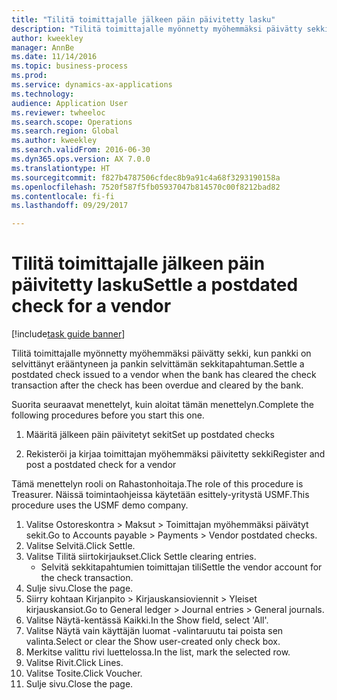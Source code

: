 ```yaml
--- 
title: "Tilitä toimittajalle jälkeen päin päivitetty lasku"
description: "Tilitä toimittajalle myönnetty myöhemmäksi päivätty sekki, kun pankki on selvittänyt erääntyneen ja pankin selvittämän sekkitapahtuman."
author: kweekley
manager: AnnBe
ms.date: 11/14/2016
ms.topic: business-process
ms.prod: 
ms.service: dynamics-ax-applications
ms.technology: 
audience: Application User
ms.reviewer: twheeloc
ms.search.scope: Operations
ms.search.region: Global
ms.author: kweekley
ms.search.validFrom: 2016-06-30
ms.dyn365.ops.version: AX 7.0.0
ms.translationtype: HT
ms.sourcegitcommit: f827b4787506cfdec8b9a91c4a68f3293190158a
ms.openlocfilehash: 7520f587f5fb05937047b814570c00f8212bad82
ms.contentlocale: fi-fi
ms.lasthandoff: 09/29/2017

---
```

# <a name="settle-a-postdated-check-for-a-vendor"></a><span data-ttu-id="1308f-103">Tilitä toimittajalle jälkeen päin päivitetty lasku</span><span class="sxs-lookup"><span data-stu-id="1308f-103">Settle a postdated check for a vendor</span></span>

[!include[task guide banner](../../includes/task-guide-banner.md)]

<span data-ttu-id="1308f-104">Tilitä toimittajalle myönnetty myöhemmäksi päivätty sekki, kun pankki on selvittänyt erääntyneen ja pankin selvittämän sekkitapahtuman.</span><span class="sxs-lookup"><span data-stu-id="1308f-104">Settle a postdated check issued to a vendor when the bank has cleared the check transaction after the check has been overdue and cleared by the bank.</span></span> 

<span data-ttu-id="1308f-105">Suorita seuraavat menettelyt, kuin aloitat tämän menettelyn.</span><span class="sxs-lookup"><span data-stu-id="1308f-105">Complete the following procedures before you start this one.</span></span>

1) <span data-ttu-id="1308f-106">Määritä jälkeen päin päivitetyt sekit</span><span class="sxs-lookup"><span data-stu-id="1308f-106">Set up postdated checks</span></span>

2) <span data-ttu-id="1308f-107">Rekisteröi ja kirjaa toimittajan myöhemmäksi päivitetty sekki</span><span class="sxs-lookup"><span data-stu-id="1308f-107">Register and post a postdated check for a vendor</span></span>



<span data-ttu-id="1308f-108">Tämä menettelyn rooli on Rahastonhoitaja.</span><span class="sxs-lookup"><span data-stu-id="1308f-108">The role of this procedure is Treasurer.</span></span> <span data-ttu-id="1308f-109">Näissä toimintaohjeissa käytetään esittely-yritystä USMF.</span><span class="sxs-lookup"><span data-stu-id="1308f-109">This procedure uses the USMF demo company.</span></span>

1. <span data-ttu-id="1308f-110">Valitse Ostoreskontra > Maksut > Toimittajan myöhemmäksi päivätyt sekit.</span><span class="sxs-lookup"><span data-stu-id="1308f-110">Go to Accounts payable > Payments > Vendor postdated checks.</span></span>
2. <span data-ttu-id="1308f-111">Valitse Selvitä.</span><span class="sxs-lookup"><span data-stu-id="1308f-111">Click Settle.</span></span>
3. <span data-ttu-id="1308f-112">Valitse Tilitä siirtokirjaukset.</span><span class="sxs-lookup"><span data-stu-id="1308f-112">Click Settle clearing entries.</span></span>
    * <span data-ttu-id="1308f-113">Selvitä sekkitapahtumien toimittajan tili</span><span class="sxs-lookup"><span data-stu-id="1308f-113">Settle the vendor account for the check transaction.</span></span>  
4. <span data-ttu-id="1308f-114">Sulje sivu.</span><span class="sxs-lookup"><span data-stu-id="1308f-114">Close the page.</span></span>
5. <span data-ttu-id="1308f-115">Siirry kohtaan Kirjanpito > Kirjauskansioviennit > Yleiset kirjauskansiot.</span><span class="sxs-lookup"><span data-stu-id="1308f-115">Go to General ledger > Journal entries > General journals.</span></span>
6. <span data-ttu-id="1308f-116">Valitse Näytä-kentässä Kaikki.</span><span class="sxs-lookup"><span data-stu-id="1308f-116">In the Show field, select 'All'.</span></span>
7. <span data-ttu-id="1308f-117">Valitse Näytä vain käyttäjän luomat -valintaruutu tai poista sen valinta.</span><span class="sxs-lookup"><span data-stu-id="1308f-117">Select or clear the Show user-created only check box.</span></span>
8. <span data-ttu-id="1308f-118">Merkitse valittu rivi luettelossa.</span><span class="sxs-lookup"><span data-stu-id="1308f-118">In the list, mark the selected row.</span></span>
9. <span data-ttu-id="1308f-119">Valitse Rivit.</span><span class="sxs-lookup"><span data-stu-id="1308f-119">Click Lines.</span></span>
10. <span data-ttu-id="1308f-120">Valitse Tosite.</span><span class="sxs-lookup"><span data-stu-id="1308f-120">Click Voucher.</span></span>
11. <span data-ttu-id="1308f-121">Sulje sivu.</span><span class="sxs-lookup"><span data-stu-id="1308f-121">Close the page.</span></span>


